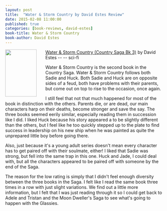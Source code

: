 ```yaml
---
layout: post
title:  "Water & Storm Country by David Estes Review"
date: 2015-02-08 11:00:00
published: true
categories: [book-reviews, david-estes]
book-title: Water & Storm Country
book-author: David Estes
---
```


<img src="http://ecx.images-amazon.com/images/I/91swv6cVazL._SL1500_.jpg" align="left" style="width:100%; height:100%; max-width:100px; max-height:150px; padding-right:25px;" />
<a href="http://amzn.com/B00D6ODNVK" target="_blank">Water & Storm Country (Country Saga Bk 3)</a> by David Estes -- <i class="fa fa-star"></i><i class="fa fa-star"></i><i class="fa fa-star-o"></i><i class="fa fa-star-o"></i><i class="fa fa-star-o"></i> -- <i class="fa fa-rocket"></i> sci-fi

Water & Storm Country is the second book in the Country Saga. Water & Storm Country follows both Sadie and Huck. Both Sadie and Huck are on opposite sides of a feud, both have problems with their parents, but come out on top to rise to the occasion, once again.
<!--more-->

I still feel that not that much happened for most of the book in distinction with the others. Parents die, or are dead, our main characters harp on their deaths, become stronger and save the say. The three books seemed eerily similar, especially reading them in succession like I did. I liked Huck because his story appeared a to be slightly different than the others, but I feel like he too quickly stepped up to the plate to find success in leadership on his new ship when he was painted as quite the unprepared little boy before going there.

Also, just because it's a young adult series doesn't mean every character has to get paired off with their soulmate, either! I liked that Sadie was strong, but fell into the same trap in this one. Huck and Jade, I could deal with, but all the characters appeared to be paired off with someone by the end of the Saga. 

The reason for the low rating is simply that I didn't feel enough diversity between the three books in the Saga. I felt like I read the same book three times in a row with just slight variations. We find out a little more information, but I felt that I was just reading through it so I could get back to Adele and Tristan and the Moon Dweller's Saga to see what's going to happen with the Glassies. 